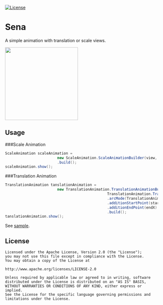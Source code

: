 [![License](https://img.shields.io/badge/license-Apache--2.0-green.svg)](https://github.com/AppliKeySolutions/Sena/blob/master/LICENSE)

# Sena

A simple animation with translation or scale views.

<img src="screenshots/demo-sena.gif?raw=true" alt="" width="240"/>

## Usage
###Scale Animation
```java
ScaleAnimation scaleAnimation =
                        new ScaleAnimation.ScaleAnimationBuilder(view, 1.5f, 1.5f)
                        .build();
scaleAnimation.show();
```
###Translation Animation
```java
TranslationAnimation tanslationAnimation =
                        new TranslationAnimation.TranslationAnimationBuilder(view,
                                               TranslationAnimation.TranslationMode.TranslationAll, startY, endY)
                                               .arcMode(TranslationAnimation.ArcMode.ArcUpward)
                                               .additionStartPoint(startX)
                                               .additionEndPoint(endX)
                                               .build();
tanslationAnimation.show();
```
See [sample](sample/src/main/java/com/applikeysolutions/sample/MainActivity.java).

License
-----

	Licensed under the Apache License, Version 2.0 (the "License");
	you may not use this file except in compliance with the License.
	You may obtain a copy of the License at

	http://www.apache.org/licenses/LICENSE-2.0

	Unless required by applicable law or agreed to in writing, software
	distributed under the License is distributed on an "AS IS" BASIS,
	WITHOUT WARRANTIES OR CONDITIONS OF ANY KIND, either express or implied.
	See the License for the specific language governing permissions and
	limitations under the License.